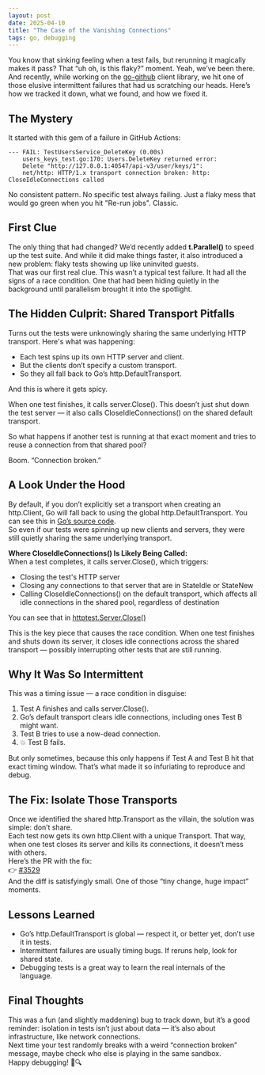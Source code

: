 ```yaml
---
layout: post
date: 2025-04-10
title: "The Case of the Vanishing Connections"
tags: go, debugging
---
```


You know that sinking feeling when a test fails, but rerunning it magically makes it pass? That “uh oh, is this flaky?” moment. Yeah, we’ve been there. And recently, while working on the [go-github](https://github.com/google/go-github) client library, we hit one of those elusive intermittent failures that had us scratching our heads.
Here’s how we tracked it down, what we found, and how we fixed it.

## The Mystery
It started with this gem of a failure in GitHub Actions:

```
--- FAIL: TestUsersService_DeleteKey (0.00s)
    users_keys_test.go:170: Users.DeleteKey returned error: 
    Delete "http://127.0.0.1:40547/api-v3/user/keys/1": 
    net/http: HTTP/1.x transport connection broken: http: CloseIdleConnections called
```

No consistent pattern. No specific test always failing. Just a flaky mess that would go green when you hit "Re-run jobs". Classic.

## First Clue

The only thing that had changed? We’d recently added **t.Parallel()** to speed up the test suite. And while it did make things faster, it also introduced a new problem: flaky tests showing up like uninvited guests.  
That was our first real clue. This wasn’t a typical test failure. It had all the signs of a race condition. One that had been hiding quietly in the background until parallelism brought it into the spotlight.

## The Hidden Culprit: Shared Transport Pitfalls

Turns out the tests were unknowingly sharing the same underlying HTTP transport. Here's what was happening:

* Each test spins up its own HTTP server and client.
* But the clients don’t specify a custom transport.
* So they all fall back to Go’s http.DefaultTransport.

And this is where it gets spicy.  

When one test finishes, it calls server.Close(). This doesn’t just shut down the test server — it also calls CloseIdleConnections() on the shared default transport.  

So what happens if another test is running at that exact moment and tries to reuse a connection from that shared pool?  

Boom. “Connection broken.” 

## A Look Under the Hood

By default, if you don’t explicitly set a transport when creating an http.Client, Go will fall back to using the global http.DefaultTransport. You can see this in [Go’s source code](https://github.com/golang/go/blob/master/src/net/http/client.go#L60).  
So even if our tests were spinning up new clients and servers, they were still quietly sharing the same underlying transport.

**Where CloseIdleConnections() Is Likely Being Called:**  
When a test completes, it calls server.Close(), which triggers:  
* Closing the test's HTTP server  
* Closing any connections to that server that are in StateIdle or StateNew  
* Calling CloseIdleConnections() on the default transport, which affects all idle connections in the shared pool, regardless of destination  

You can see that in [httptest.Server.Close()](https://github.com/golang/go/blob/master/src/net/http/httptest/server.go#L237-L242)  

This is the key piece that causes the race condition. When one test finishes and shuts down its server, it closes idle connections across the shared transport — possibly interrupting other tests that are still running.

## Why It Was So Intermittent

This was a timing issue — a race condition in disguise:
1. Test A finishes and calls server.Close().
2. Go’s default transport clears idle connections, including ones Test B might want.
3. Test B tries to use a now-dead connection.
4. 💥 Test B fails.

But only sometimes, because this only happens if Test A and Test B hit that exact timing window. That’s what made it so infuriating to reproduce and debug.

## The Fix: Isolate Those Transports

Once we identified the shared http.Transport as the villain, the solution was simple: don’t share.  
Each test now gets its own http.Client with a unique Transport. That way, when one test closes its server and kills its connections, it doesn’t mess with others.  
Here’s the PR with the fix:  
👉 [#3529](https://github.com/google/go-github/pull/3529)  
And the diff is satisfyingly small. One of those “tiny change, huge impact” moments.  

## Lessons Learned

* Go’s http.DefaultTransport is global — respect it, or better yet, don’t use it in tests.
* Intermittent failures are usually timing bugs. If reruns help, look for shared state.
* Debugging tests is a great way to learn the real internals of the language.

## Final Thoughts

This was a fun (and slightly maddening) bug to track down, but it’s a good reminder: isolation in tests isn’t just about data — it’s also about infrastructure, like network connections.  
Next time your test randomly breaks with a weird “connection broken” message, maybe check who else is playing in the same sandbox.  
Happy debugging! 🐛🔍 
